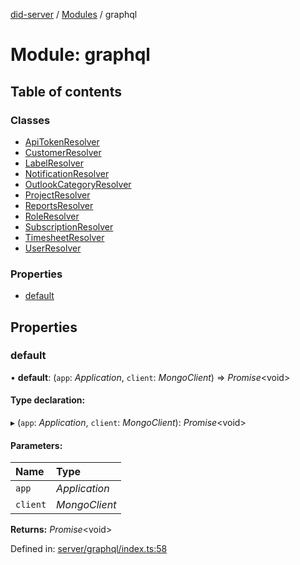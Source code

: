 [did-server](../README.md) / [Modules](../modules.md) / graphql

# Module: graphql

## Table of contents

### Classes

- [ApiTokenResolver](../classes/graphql.apitokenresolver.md)
- [CustomerResolver](../classes/graphql.customerresolver.md)
- [LabelResolver](../classes/graphql.labelresolver.md)
- [NotificationResolver](../classes/graphql.notificationresolver.md)
- [OutlookCategoryResolver](../classes/graphql.outlookcategoryresolver.md)
- [ProjectResolver](../classes/graphql.projectresolver.md)
- [ReportsResolver](../classes/graphql.reportsresolver.md)
- [RoleResolver](../classes/graphql.roleresolver.md)
- [SubscriptionResolver](../classes/graphql.subscriptionresolver.md)
- [TimesheetResolver](../classes/graphql.timesheetresolver.md)
- [UserResolver](../classes/graphql.userresolver.md)

### Properties

- [default](graphql.md#default)

## Properties

### default

• **default**: (`app`: *Application*, `client`: *MongoClient*) => *Promise*<void\>

#### Type declaration:

▸ (`app`: *Application*, `client`: *MongoClient*): *Promise*<void\>

#### Parameters:

Name | Type |
:------ | :------ |
`app` | *Application* |
`client` | *MongoClient* |

**Returns:** *Promise*<void\>

Defined in: [server/graphql/index.ts:58](https://github.com/Puzzlepart/did/blob/a33ee165/server/graphql/index.ts#L58)
